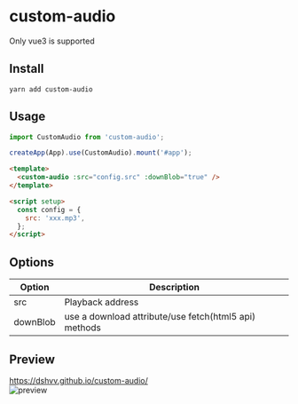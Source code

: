 # custom-audio
Only vue3 is supported

## Install

```shell
yarn add custom-audio
```

## Usage

```javascript
import CustomAudio from 'custom-audio';

createApp(App).use(CustomAudio).mount('#app');
```

```html
<template>
  <custom-audio :src="config.src" :downBlob="true" />
</template>

<script setup>
  const config = {
    src: 'xxx.mp3',
  };
</script>
```

## Options
  Option   | Description  |
|  ----  | ----  |
| src  | Playback address |
| downBlob  | use a download attribute/use fetch(html5 api) methods  |


## Preview
https://dshvv.github.io/custom-audio/   
![preview](https://github.com/dshvv/custom-audio/blob/main/preview.gif)